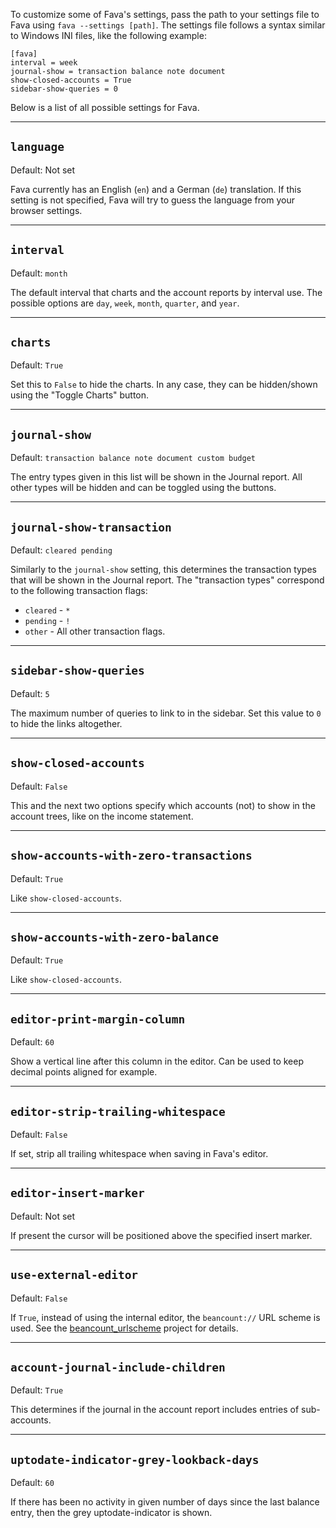 To customize some of Fava's settings, pass the path to your settings file to
Fava using `fava --settings [path]`.  The settings file follows a syntax
similar to Windows INI files, like the following example:

```
[fava]
interval = week
journal-show = transaction balance note document
show-closed-accounts = True
sidebar-show-queries = 0
```

Below is a list of all possible settings for Fava.

---

## `language`

Default: Not set

Fava currently has an English (`en`) and a German (`de`) translation. If
this setting is not specified, Fava will try to guess the language from your
browser settings.

---

## `interval`

Default: `month`

The default interval that charts and the account reports by interval use.
The possible options are `day`, `week`, `month`, `quarter`, and `year`.

---

## `charts`

Default: `True`

Set this to `False` to hide the charts. In any case, they can be hidden/shown
using the "Toggle Charts" button.

---

## `journal-show`

Default: `transaction balance note document custom budget`

The entry types given in this list will be shown in the Journal report.
All other types will be hidden and can be toggled using the buttons.

---

## `journal-show-transaction`

Default: `cleared pending`

Similarly to the `journal-show` setting, this determines the transaction types
that will be shown in the Journal report. The "transaction types" correspond to
the following transaction flags:

- `cleared` - `*`
- `pending` - `!`
- `other` - All other transaction flags.

---

## `sidebar-show-queries`

Default: `5`

The maximum number of queries to link to in the sidebar.
Set this value to `0` to hide the links altogether.

---

## `show-closed-accounts`

Default: `False`

This and the next two options specify which accounts (not) to show in the
account trees, like on the income statement.

---

## `show-accounts-with-zero-transactions`

Default: `True`

Like `show-closed-accounts`.

---

## `show-accounts-with-zero-balance`

Default: `True`

Like `show-closed-accounts`.

---

## `editor-print-margin-column`

Default: `60`

Show a vertical line after this column in the editor.
Can be used to keep decimal points aligned for example.

---

## `editor-strip-trailing-whitespace`

Default: `False`

If set, strip all trailing whitespace when saving in Fava's editor.

---

## `editor-insert-marker`

Default: Not set

If present the cursor will be positioned above the specified insert marker.

---

## `use-external-editor`

Default: `False`

If `True`, instead of using the internal editor, the `beancount://` URL scheme
is used. See the
[beancount_urlscheme](http://github.com/aumayr/beancount_urlscheme) project for
details.

---

## `account-journal-include-children`

Default: `True`

This determines if the journal in the account report includes entries of
sub-accounts.

---

## `uptodate-indicator-grey-lookback-days`

Default: `60`

If there has been no activity in given number of days since the last balance
entry, then the grey uptodate-indicator is shown.
